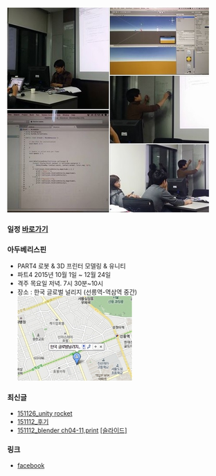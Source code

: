 ![대문01](/doc/img/part4/d05_unity.jpg)

### 일정 [바로가기](https://docs.google.com/spreadsheets/d/1KzZcM6x-u9a60eu-T2RIOFEoYBGiwte8L49Thxjllxo/edit#gid=1412315552)

### 아두베리스핀
- PART4 로봇 & 3D 프린터 모델링 & 유니티
- 파트4 2015년 10월 1일 ~ 12월 24일
- 격주 목요일 저녁. 7시 30분~10시
- 장소 : 한국 글로벌 널리지 (선릉역-역삼역 중간)
[![](/doc/img/study_space.jpg)](http://map.daum.net/?map_type=TYPE_MAP&q=%ED%95%9C%EA%B5%AD%EB%84%90%EB%A6%AC%EC%A7%80&urlX=509021&urlY=1111452&urlLevel=5&itemId=13529375)

### 최신글
- [151126_unity rocket ](/doc/part4/d05.md)
- [151112_후기](/doc/after.md)
- [151112_blender ch04-11,print](/doc/part4/d04.md) [[슬라이드]](http://arduberryspin.github.io/doc/slide_3d)


### 링크
- [facebook ](https://www.facebook.com/groups/arduberryspin/)




